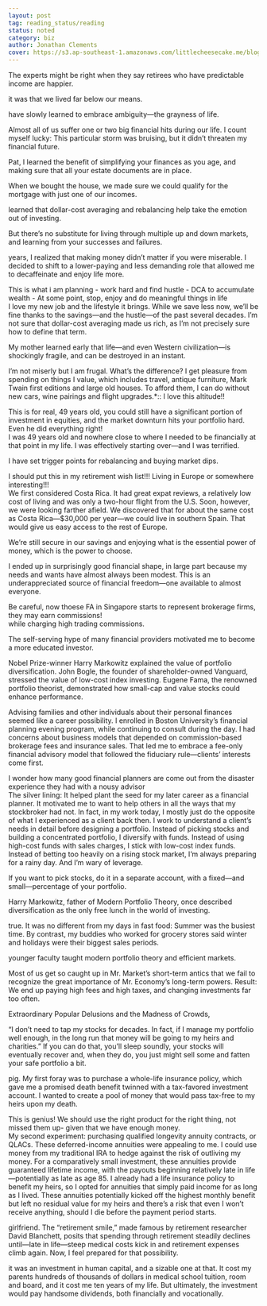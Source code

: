 ```yaml
---
layout: post
tag: reading_status/reading
status: noted
category: biz
author: Jonathan Clements
cover: https://s3.ap-southeast-1.amazonaws.com/littlecheesecake.me/blog-post/books/my_money_journey.jpg
---
```


The experts might be right when they say retirees who have predictable income are happier.

it was that we lived far below our means.

have slowly learned to embrace ambiguity—the grayness of life.

Almost all of us suffer one or two big financial hits during our life. I count myself lucky: This particular storm was bruising, but it didn’t threaten my financial future.

Pat, I learned the benefit of simplifying your finances as you age, and making sure that all your estate documents are in place.

When we bought the house, we made sure we could qualify for the mortgage with just one of our incomes.

learned that dollar-cost averaging and rebalancing help take the emotion out of investing.

But there’s no substitute for living through multiple up and down markets, and learning from your successes and failures.

years, I realized that making money didn’t matter if you were miserable. I decided to shift to a lower-paying and less demanding role that allowed me to decaffeinate and enjoy life more.

<figcaption class="reading-notes">This is what i am planning
- work hard and find hustle 
- DCA to accumulate wealth
- At some point, stop, enjoy and do meaningful things in life</figcaption>
I love my new job and the lifestyle it brings. While we save less now, we’ll be fine thanks to the savings—and the hustle—of the past several decades. I’m not sure that dollar-cost averaging made us rich, as I’m not precisely sure how to define that term.

My mother learned early that life—and even Western civilization—is shockingly fragile, and can be destroyed in an instant.

I’m not miserly but I am frugal. What’s the difference? I get pleasure from spending on things I value, which includes travel, antique furniture, Mark Twain first editions and large old houses. To afford them, I can do without new cars, wine pairings and flight upgrades.*:: I love this altitude!! 

<figcaption class="reading-notes">This is for real, 49 years old, you could still have a significant portion of investment in equities, and the market downturn hits your portfolio hard. Even he did everything right!</figcaption> 
I was 49 years old and nowhere close to where I needed to be financially at that point in my life. I was effectively starting over—and I was terrified.

I have set trigger points for rebalancing and buying market dips.

<figcaption class="reading-notes">I should put this in my retirement wish list!!! Living in Europe or somewhere interesting!!!</figcaption>
We first considered Costa Rica. It had great expat reviews, a relatively low cost of living and was only a two-hour flight from the U.S. Soon, however, we were looking farther afield. We discovered that for about the same cost as Costa Rica—$30,000 per year—we could live in southern Spain. That would give us easy access to the rest of Europe.

We’re still secure in our savings and enjoying what is the essential power of money, which is the power to choose.

I ended up in surprisingly good financial shape, in large part because my needs and wants have almost always been modest. This is an underappreciated source of financial freedom—one available to almost everyone.

<figcaption class="reading-notes">Be careful, now thoese FA in Singapore starts to represent brokerage firms, they may earn commissions!</figcaption>
while charging high trading commissions.

The self-serving hype of many financial providers motivated me to become a more educated investor.

Nobel Prize-winner Harry Markowitz explained the value of portfolio diversification. John Bogle, the founder of shareholder-owned Vanguard, stressed the value of low-cost index investing. Eugene Fama, the renowned portfolio theorist, demonstrated how small-cap and value stocks could enhance performance.

Advising families and other individuals about their personal finances seemed like a career possibility. I enrolled in Boston University’s financial planning evening program, while continuing to consult during the day. I had concerns about business models that depended on commission-based brokerage fees and insurance sales. That led me to embrace a fee-only financial advisory model that followed the fiduciary rule—clients’ interests come first.

<figcaption class="reading-notes">I wonder how many good financial planners are come out from the disaster experience they had with a nousy advisor</figcaption>
The silver lining: It helped plant the seed for my later career as a financial planner. It motivated me to want to help others in all the ways that my stockbroker had not. In fact, in my work today, I mostly just do the opposite of what I experienced as a client back then. I work to understand a client’s needs in detail before designing a portfolio. Instead of picking stocks and building a concentrated portfolio, I diversify with funds. Instead of using high-cost funds with sales charges, I stick with low-cost index funds. Instead of betting too heavily on a rising stock market, I’m always preparing for a rainy day. And I’m wary of leverage.

If you want to pick stocks, do it in a separate account, with a fixed—and small—percentage of your portfolio.

Harry Markowitz, father of Modern Portfolio Theory, once described diversification as the only free lunch in the world of investing.

true. It was no different from my days in fast food: Summer was the busiest time. By contrast, my buddies who worked for grocery stores said winter and holidays were their biggest sales periods.

younger faculty taught modern portfolio theory and efficient markets.

Most of us get so caught up in Mr. Market’s short-term antics that we fail to recognize the great importance of Mr. Economy’s long-term powers. Result: We end up paying high fees and high taxes, and changing investments far too often.

Extraordinary Popular Delusions and the Madness of Crowds,

“I don’t need to tap my stocks for decades. In fact, if I manage my portfolio well enough, in the long run that money will be going to my heirs and charities.” If you can do that, you’ll sleep soundly, your stocks will eventually recover and, when they do, you just might sell some and fatten your safe portfolio a bit.

pig. My first foray was to purchase a whole-life insurance policy, which gave me a promised death benefit twinned with a tax-favored investment account. I wanted to create a pool of money that would pass tax-free to my heirs upon my death.

<figcaption class="reading-notes">This is genius! We should use the right product for the right thing, not missed them up- given that we have enough money.</figcaption>
My second experiment: purchasing qualified longevity annuity contracts, or QLACs. These deferred-income annuities were appealing to me. I could use money from my traditional IRA to hedge against the risk of outliving my money. For a comparatively small investment, these annuities provide guaranteed lifetime income, with the payouts beginning relatively late in life—potentially as late as age 85. I already had a life insurance policy to benefit my heirs, so I opted for annuities that simply paid income for as long as I lived. These annuities potentially kicked off the highest monthly benefit but left no residual value for my heirs and there’s a risk that even I won’t receive anything, should I die before the payment period starts.

girlfriend. The “retirement smile,” made famous by retirement researcher David Blanchett, posits that spending through retirement steadily declines until—late in life—steep medical costs kick in and retirement expenses climb again. Now, I feel prepared for that possibility.

it was an investment in human capital, and a sizable one at that. It cost my parents hundreds of thousands of dollars in medical school tuition, room and board, and it cost me ten years of my life. But ultimately, the investment would pay handsome dividends, both financially and vocationally.